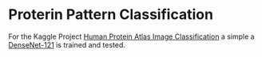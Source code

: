 # Proterin Pattern Classification

For the Kaggle Project [Human Protein Atlas Image Classification](https://www.kaggle.com/c/human-protein-atlas-image-classification) a simple a [DenseNet-121](https://pytorch.org/docs/stable/torchvision/models.html) is trained and tested.

